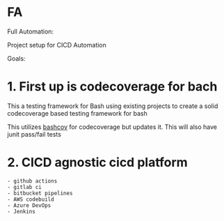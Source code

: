 # FA
Full Automation:

Project setup for CICD Automation

Goals:
# 1. First up is codecoverage for bach 
This a testing framework for Bash using existing projects to create a solid codecoverage based testing framework for bash

This utilizes [bashcov](https://github.com/infertux/bashcov) for codecoverage but updates it. This will also have junit pass/fail tests

# 2. CICD agnostic cicd platform
    - github actions
    - gitlab ci
    - bitbucket pipelines
    - AWS codebuild
    - Azure DevOps
    - Jenkins

